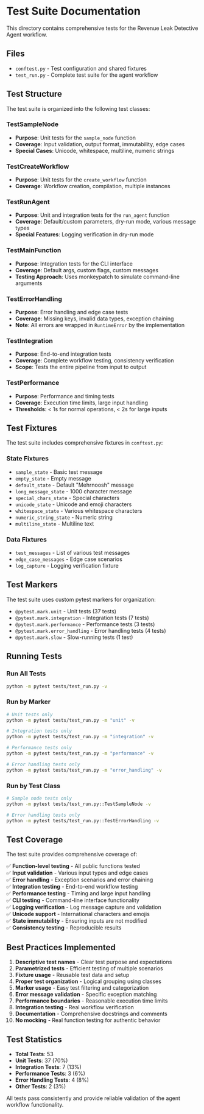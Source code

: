 # Test Suite Documentation

This directory contains comprehensive tests for the Revenue Leak Detective Agent workflow.

## Files

- `conftest.py` - Test configuration and shared fixtures
- `test_run.py` - Complete test suite for the agent workflow

## Test Structure

The test suite is organized into the following test classes:

### TestSampleNode
- **Purpose**: Unit tests for the `sample_node` function
- **Coverage**: Input validation, output format, immutability, edge cases
- **Special Cases**: Unicode, whitespace, multiline, numeric strings

### TestCreateWorkflow
- **Purpose**: Unit tests for the `create_workflow` function
- **Coverage**: Workflow creation, compilation, multiple instances

### TestRunAgent
- **Purpose**: Unit and integration tests for the `run_agent` function
- **Coverage**: Default/custom parameters, dry-run mode, various message types
- **Special Features**: Logging verification in dry-run mode

### TestMainFunction
- **Purpose**: Integration tests for the CLI interface
- **Coverage**: Default args, custom flags, custom messages
- **Testing Approach**: Uses monkeypatch to simulate command-line arguments

### TestErrorHandling
- **Purpose**: Error handling and edge case tests
- **Coverage**: Missing keys, invalid data types, exception chaining
- **Note**: All errors are wrapped in `RuntimeError` by the implementation

### TestIntegration
- **Purpose**: End-to-end integration tests
- **Coverage**: Complete workflow testing, consistency verification
- **Scope**: Tests the entire pipeline from input to output

### TestPerformance
- **Purpose**: Performance and timing tests
- **Coverage**: Execution time limits, large input handling
- **Thresholds**: < 1s for normal operations, < 2s for large inputs

## Test Fixtures

The test suite includes comprehensive fixtures in `conftest.py`:

### State Fixtures
- `sample_state` - Basic test message
- `empty_state` - Empty message
- `default_state` - Default "Mehrnoosh" message
- `long_message_state` - 1000 character message
- `special_chars_state` - Special characters
- `unicode_state` - Unicode and emoji characters
- `whitespace_state` - Various whitespace characters
- `numeric_string_state` - Numeric string
- `multiline_state` - Multiline text

### Data Fixtures
- `test_messages` - List of various test messages
- `edge_case_messages` - Edge case scenarios
- `log_capture` - Logging verification fixture

## Test Markers

The test suite uses custom pytest markers for organization:

- `@pytest.mark.unit` - Unit tests (37 tests)
- `@pytest.mark.integration` - Integration tests (7 tests)
- `@pytest.mark.performance` - Performance tests (3 tests)
- `@pytest.mark.error_handling` - Error handling tests (4 tests)
- `@pytest.mark.slow` - Slow-running tests (1 test)

## Running Tests

### Run All Tests
```bash
python -m pytest tests/test_run.py -v
```

### Run by Marker
```bash
# Unit tests only
python -m pytest tests/test_run.py -m "unit" -v

# Integration tests only
python -m pytest tests/test_run.py -m "integration" -v

# Performance tests only
python -m pytest tests/test_run.py -m "performance" -v

# Error handling tests only
python -m pytest tests/test_run.py -m "error_handling" -v
```

### Run by Test Class
```bash
# Sample node tests only
python -m pytest tests/test_run.py::TestSampleNode -v

# Error handling tests only  
python -m pytest tests/test_run.py::TestErrorHandling -v
```

## Test Coverage

The test suite provides comprehensive coverage of:

✅ **Function-level testing** - All public functions tested  
✅ **Input validation** - Various input types and edge cases  
✅ **Error handling** - Exception scenarios and error chaining  
✅ **Integration testing** - End-to-end workflow testing  
✅ **Performance testing** - Timing and large input handling  
✅ **CLI testing** - Command-line interface functionality  
✅ **Logging verification** - Log message capture and validation  
✅ **Unicode support** - International characters and emojis  
✅ **State immutability** - Ensuring inputs are not modified  
✅ **Consistency testing** - Reproducible results  

## Best Practices Implemented

1. **Descriptive test names** - Clear test purpose and expectations
2. **Parametrized tests** - Efficient testing of multiple scenarios
3. **Fixture usage** - Reusable test data and setup
4. **Proper test organization** - Logical grouping using classes
5. **Marker usage** - Easy test filtering and categorization
6. **Error message validation** - Specific exception matching
7. **Performance boundaries** - Reasonable execution time limits
8. **Integration testing** - Real workflow verification
9. **Documentation** - Comprehensive docstrings and comments
10. **No mocking** - Real function testing for authentic behavior

## Test Statistics

- **Total Tests**: 53
- **Unit Tests**: 37 (70%)
- **Integration Tests**: 7 (13%)
- **Performance Tests**: 3 (6%)
- **Error Handling Tests**: 4 (8%)
- **Other Tests**: 2 (3%)

All tests pass consistently and provide reliable validation of the agent workflow functionality.
